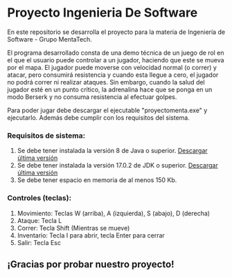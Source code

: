 # Proyecto Ingenieria De Software
En este repositorio se desarrolla el proyecto para la materia de Ingeniería de Software - Grupo MentaTech.

El programa desarrollado consta de una demo técnica de un juego de rol en el que el usuario
puede controlar a un jugador, haciendo que este se mueva por el mapa. El jugador puede moverse 
con velocidad normal (o correr) y atacar, pero consumirá resistencia y cuando esta llegue a
cero, el jugador no podrá correr ni realizar ataques. Sin embargo, cuando la salud del jugador
esté en un punto crítico, la adrenalina hace que se ponga en un modo Berserk y no consuma
resistencia al efectuar golpes.

Para poder jugar debe descargar el ejecutable "proyectomenta.exe" y ejecutarlo. Además debe cumplir
con los requisitos del sistema.

### Requisitos de sistema:
1. Se debe tener instalada la versión 8 de Java o superior. [Descargar última versión](https://www.java.com/es/download/)
2. Se debe tener instalada la versión 17.0.2 de JDK o superior. [Descargar última versión](https://www.oracle.com/java/technologies/downloads/)
3. Se debe tener espacio en memoria de al menos 150 Kb.

### Controles (teclas):
1. Movimiento: Teclas W (arriba), A (izquierda), S (abajo), D (derecha)
2. Ataque: Tecla L
3. Correr: Tecla Shift (Mientras se mueve)
4. Inventario: Tecla I para abrir, tecla Enter para cerrar
5. Salir: Tecla Esc

## ¡Gracias por probar nuestro proyecto!
